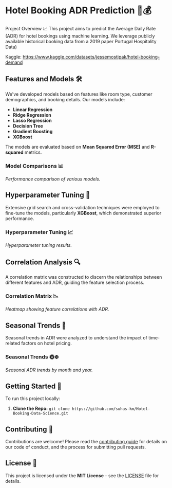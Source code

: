 # Hotel Booking ADR Prediction 🏨💰

Project Overview 📈
This project aims to predict the Average Daily Rate (ADR) for hotel bookings using machine learning. We leverage publicly available historical booking data from a 2019 paper Portugal Hospitality Data)


Kaggle: https://www.kaggle.com/datasets/jessemostipak/hotel-booking-demand

## Features and Models 🛠️
We've developed models based on features like room type, customer demographics, and booking details. Our models include:
- **Linear Regression**
- **Ridge Regression**
- **Lasso Regression**
- **Decision Tree**
- **Gradient Boosting**
- **XGBoost**

The models are evaluated based on **Mean Squared Error (MSE)** and **R-squared** metrics.

### Model Comparisons 📊
*Performance comparison of various models.*

## Hyperparameter Tuning 🔧
Extensive grid search and cross-validation techniques were employed to fine-tune the models, particularly **XGBoost**, which demonstrated superior performance.

### Hyperparameter Tuning 📈
*Hyperparameter tuning results.*

## Correlation Analysis 🔍
A correlation matrix was constructed to discern the relationships between different features and ADR, guiding the feature selection process.

### Correlation Matrix 📉
*Heatmap showing feature correlations with ADR.*

## Seasonal Trends 📅
Seasonal trends in ADR were analyzed to understand the impact of time-related factors on hotel pricing.

### Seasonal Trends 🌞❄️
*Seasonal ADR trends by month and year.*

## Getting Started 🚀
To run this project locally:
1. **Clone the Repo:** `git clone https://github.com/suhas-km/Hotel-Booking-Data-Science.git`

## Contributing 🤝
Contributions are welcome! Please read the [contributing guide](CONTRIBUTING.md) for details on our code of conduct, and the process for submitting pull requests.

## License 📜
This project is licensed under the **MIT License** - see the [LICENSE](LICENSE.md) file for details.
